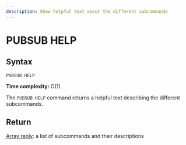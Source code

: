 ```yaml
---
description: Show helpful text about the different subcommands
---
```


# PUBSUB HELP

## Syntax

    PUBSUB HELP 

**Time complexity:** O(1)

The `PUBSUB HELP` command returns a helpful text describing the different subcommands.

## Return

[Array reply](https://redis.io/docs/reference/protocol-spec#resp-arrays): a list of subcommands and their descriptions
